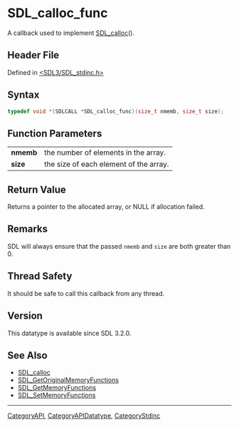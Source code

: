 # SDL_calloc_func

A callback used to implement [SDL_calloc](SDL_calloc)().

## Header File

Defined in [<SDL3/SDL_stdinc.h>](https://github.com/libsdl-org/SDL/blob/main/include/SDL3/SDL_stdinc.h)

## Syntax

```c
typedef void *(SDLCALL *SDL_calloc_func)(size_t nmemb, size_t size);
```

## Function Parameters

|           |                                        |
| --------- | -------------------------------------- |
| **nmemb** | the number of elements in the array.   |
| **size**  | the size of each element of the array. |

## Return Value

Returns a pointer to the allocated array, or NULL if allocation failed.

## Remarks

SDL will always ensure that the passed `nmemb` and `size` are both greater
than 0.

## Thread Safety

It should be safe to call this callback from any thread.

## Version

This datatype is available since SDL 3.2.0.

## See Also

- [SDL_calloc](SDL_calloc)
- [SDL_GetOriginalMemoryFunctions](SDL_GetOriginalMemoryFunctions)
- [SDL_GetMemoryFunctions](SDL_GetMemoryFunctions)
- [SDL_SetMemoryFunctions](SDL_SetMemoryFunctions)






----
[CategoryAPI](CategoryAPI), [CategoryAPIDatatype](CategoryAPIDatatype), [CategoryStdinc](CategoryStdinc)

